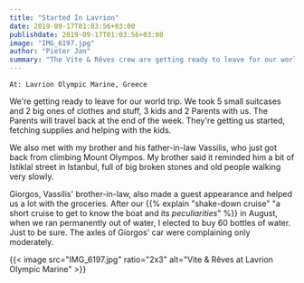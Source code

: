 ```yaml
---
title: "Started In Lavrion"
date: 2019-09-17T01:03:56+03:00
publishdate: 2019-09-17T01:03:56+03:00
image: "IMG_6197.jpg"
author: "Pieter Jan"
summary: "The Vite & Rêves crew are getting ready to leave for our world trip. They took 5 small suitcases and 2 big ones of clothes and stuff, 3 kids and 2 Parents with us. The Parents will travel back at the end of the week."
---
```


`At: Lavrion Olympic Marine, Greece`

We're getting ready to leave for our world trip. We took 5 small suitcases and 2 big ones of clothes and stuff, 3 kids and 2 Parents with us. The Parents will travel back at the end of the week. They're getting us started, fetching supplies and helping with the kids.

We also met with my brother and his father-in-law Vassilis, who just got back from climbing Mount Olympos. My brother said it reminded him a bit of Istiklal street in Istanbul, full of big broken stones and old people walking very slowly.

Giorgos, Vassilis' brother-in-law, also made a guest appearance and helped us a lot with the groceries. After our {{% explain "shake-down cruise" "a short cruise to get to know the boat and its _peculiarities_" %}} in August, when we ran permanently out of water, I elected to buy 60 bottles of water. Just to be sure. The axles of Giorgos' car were complaining only moderately.

{{< image src="IMG_6197.jpg" ratio="2x3" alt="Vite & Rêves at Lavrion Olympic Marine" >}}
